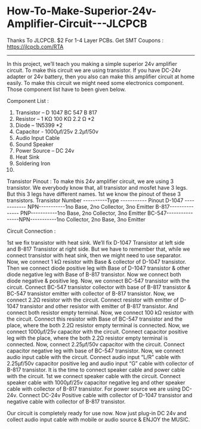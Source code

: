 # How-To-Make-Superior-24v-Amplifier-Circuit---JLCPCB

Thanks To JLCPCB.
$2 For 1-4 Layer PCBs.
Get SMT Coupons : https://jlcpcb.com/RTA

------------------------------------------------------

In this project, we’ll teach you making a simple superior 24v amplifier circuit. To make this circuit we are using transistor. If you have DC-24v adapter or 24v battery, then you also can make this amplifier circuit at home easily. 
To make this circuit we might need some electronics component. Those component list have to been given below.

Component List : 
1. Transistor –  D 1047
                 BC 547
                 B 817                         
2. Resistor – 1 KΩ
              100 KΩ
              2.2 Ω *2
3. Diode – 1N5399 *2
4. Capacitor - 1000µf/25v
               2.2µf/50v
5. Audio Input Cable
6. Sound Speaker
7. Power Source – DC 24v
8. Heat Sink
9. Soldering Iron
10. 

Transistor Pinout : 
To make this 24v amplifier circuit, we are using 3 transistor. We everybody know that, all transistor and mosfet have 3 legs. But this 3 legs have different names. 1st we know the pinout of these 3 transistors.
Transistor Number ----------Type ----------- Pinout
        D-1047   ------------ NPN-----------1no Base, 2no Collector, 3no Emitter
        B-817---------------  PNP-----------1no  Base, 2no Collector, 3no Emitter
        BC-547----------------NPN-----------1no  Collector, 2no Base, 3no Emitter
        

Circuit Connection :

1st we fix transistor with heat sink. We’ll fix D-1047 Transistor at left side and B-817 Transistor at right side. But we have to remember that, while we connect transistor with heat sink, then we might need to use separator.
Now, we connect 1 kΩ resistor with Base & collector of D-1047 transistor. Then we connect diode positive leg with Base of D-1047 transistor & other diode negative leg with Base of B-817 transistor. Now we connect both diode negative & positive leg. 
Now, we connect BC-547 transistor with the circuit. Connect BC-547 transistor collector with base of B-817 transistor & BC-547 transistor emitter with collector of B-817 transistor.
Now, we connect 2.2Ω resistor with the circuit. Connect resistor with emitter of D-1047 transistor and other resistor with emitter of B-817 transistor. And connect both resistor empty terminal. 
Now, we connect 100 kΩ resistor with the circuit. Connect this resistor with Base of BC-547 transistor and the place, where the both 2.2Ω resistor empty terminal is connected.
Now, we connect 1000µf/25v capacitor with the circuit. Connect capacitor positive leg with the place, where the both 2.2Ω resistor empty terminal is connected.
Now, connect 2.25µf/50v capacitor with the circuit. Connect capacitor negative leg with base of BC-547 transistor. 
Now, we connect audio input cable with the circuit. Connect audio input “L/R” cable with 2.25µf/50v capacitor positive leg and audio input “G” cable with collector of B-817 transistor.
It is the time to connect speaker cable and power cable with the circuit. 1st we connect speaker cable with the circuit. Connect speaker cable with 1000µf/25v capacitor negative leg and other speaker cable with collector of B-817 transistor.
For power source we are using DC-24v. Connect DC-24v Positive cable with collector of D-1047 transistor and negative cable with collector of B-817 transistor.

Our circuit is completely ready for use now. Now just plug-in DC 24v and collect audio input cable with mobile or audio source & ENJOY the MUSIC.

